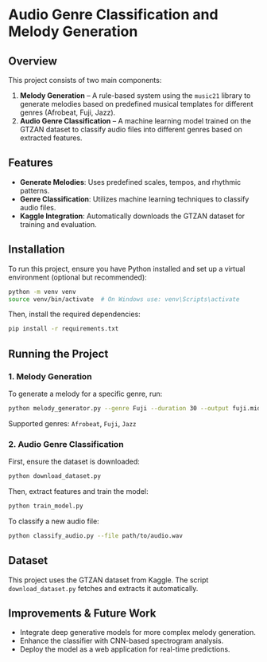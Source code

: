 # Audio Genre Classification and Melody Generation

## Overview
This project consists of two main components:
1. **Melody Generation** – A rule-based system using the `music21` library to generate melodies based on predefined musical templates for different genres (Afrobeat, Fuji, Jazz).
2. **Audio Genre Classification** – A machine learning model trained on the GTZAN dataset to classify audio files into different genres based on extracted features.

## Features
- **Generate Melodies**: Uses predefined scales, tempos, and rhythmic patterns.
- **Genre Classification**: Utilizes machine learning techniques to classify audio files.
- **Kaggle Integration**: Automatically downloads the GTZAN dataset for training and evaluation.

## Installation
To run this project, ensure you have Python installed and set up a virtual environment (optional but recommended):

```sh
python -m venv venv
source venv/bin/activate  # On Windows use: venv\Scripts\activate
```

Then, install the required dependencies:
```sh
pip install -r requirements.txt
```

## Running the Project

### 1. Melody Generation
To generate a melody for a specific genre, run:
```sh
python melody_generator.py --genre Fuji --duration 30 --output fuji.mid
```
Supported genres: `Afrobeat`, `Fuji`, `Jazz`

### 2. Audio Genre Classification
First, ensure the dataset is downloaded:
```sh
python download_dataset.py
```

Then, extract features and train the model:
```sh
python train_model.py
```

To classify a new audio file:
```sh
python classify_audio.py --file path/to/audio.wav
```

## Dataset
This project uses the GTZAN dataset from Kaggle. The script `download_dataset.py` fetches and extracts it automatically.

## Improvements & Future Work
- Integrate deep generative models for more complex melody generation.
- Enhance the classifier with CNN-based spectrogram analysis.
- Deploy the model as a web application for real-time predictions.
